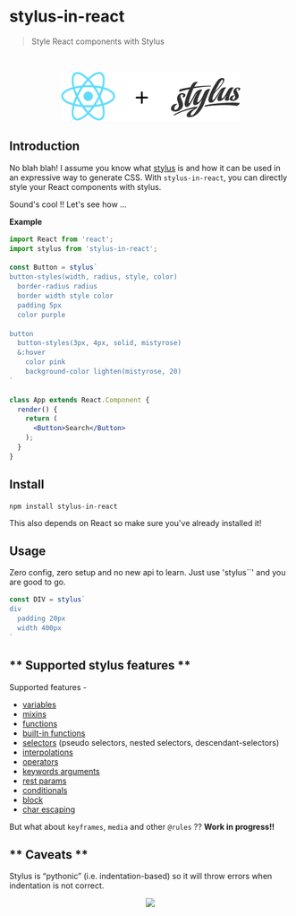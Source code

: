 # stylus-in-react

> Style React components with Stylus

<br/>

<p align="center">
  <img src="./stylusreact.png">
</p>

## Introduction

No blah blah! I assume you know what [stylus]() is and how it can be  used in an expressive way to generate CSS. With `stylus-in-react`, you can directly style your React components with stylus.

Sound's cool !! Let's see how ...

**Example**

```jsx
import React from 'react';
import stylus from 'stylus-in-react';

const Button = stylus`
button-styles(width, radius, style, color)
  border-radius radius
  border width style color
  padding 5px
  color purple
  
button
  button-styles(3px, 4px, solid, mistyrose)
  &:hover
    color pink
    background-color lighten(mistyrose, 20)
`

class App extends React.Component {
  render() {
    return (
      <Button>Search</Button>
    );
  }
}
```

## Install

```
npm install stylus-in-react
```

This also depends on React so make sure you've already installed it!

## Usage
Zero config, zero setup and no new api to learn. Just use 'stylus\`\`' and you are good to go.

```jsx
const DIV = stylus`
div
  padding 20px
  width 400px
`
```

## ** Supported stylus features **

Supported features - 

* [variables]()
* [mixins]()
* [functions]()
* [built-in functions]()
* [selectors]() (pseudo selectors, nested selectors, descendant-selectors)
* [interpolations]()
* [operators]()
* [keywords arguments]()
* [rest params]()
* [conditionals]()
* [block]()
* [char escaping]()

But what about `keyframes`, `media` and other `@rules` ?? **Work in progress!!**

## ** Caveats **

Stylus is “pythonic” (i.e. indentation-based) so it will throw errors when indentation is not correct.

<p align="center">
  <img src="http://g.recordit.co/4WBY9wPAdz.gif">
</p>


